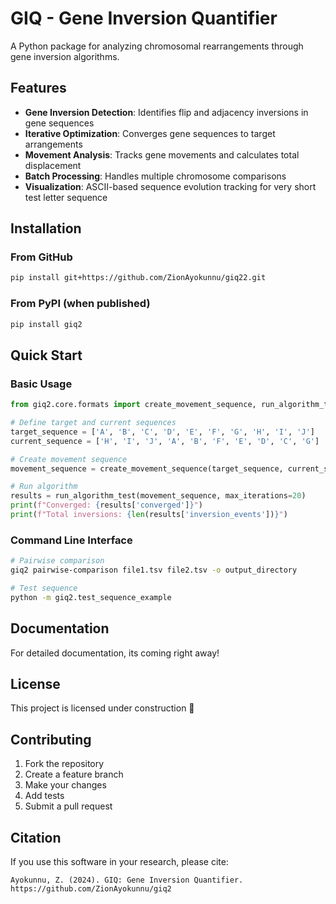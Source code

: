 # GIQ - Gene Inversion Quantifier

A Python package for analyzing chromosomal rearrangements through gene inversion algorithms.

## Features

- **Gene Inversion Detection**: Identifies flip and adjacency inversions in gene sequences
- **Iterative Optimization**: Converges gene sequences to target arrangements
- **Movement Analysis**: Tracks gene movements and calculates total displacement
- **Batch Processing**: Handles multiple chromosome comparisons
- **Visualization**: ASCII-based sequence evolution tracking for very short test letter sequence

## Installation

### From GitHub
```bash
pip install git+https://github.com/ZionAyokunnu/giq22.git
```

### From PyPI (when published)
```bash
pip install giq2
```

## Quick Start

### Basic Usage
```python
from giq2.core.formats import create_movement_sequence, run_algorithm_test

# Define target and current sequences
target_sequence = ['A', 'B', 'C', 'D', 'E', 'F', 'G', 'H', 'I', 'J']
current_sequence = ['H', 'I', 'J', 'A', 'B', 'F', 'E', 'D', 'C', 'G']

# Create movement sequence
movement_sequence = create_movement_sequence(target_sequence, current_sequence)

# Run algorithm
results = run_algorithm_test(movement_sequence, max_iterations=20)
print(f"Converged: {results['converged']}")
print(f"Total inversions: {len(results['inversion_events'])}")
```

### Command Line Interface
```bash
# Pairwise comparison
giq2 pairwise-comparison file1.tsv file2.tsv -o output_directory

# Test sequence
python -m giq2.test_sequence_example
```

## Documentation

For detailed documentation, its coming right away!

## License

This project is licensed under construction 🥳

## Contributing

1. Fork the repository
2. Create a feature branch
3. Make your changes
4. Add tests
5. Submit a pull request

## Citation

If you use this software in your research, please cite:

```
Ayokunnu, Z. (2024). GIQ: Gene Inversion Quantifier. 
https://github.com/ZionAyokunnu/giq2
```
